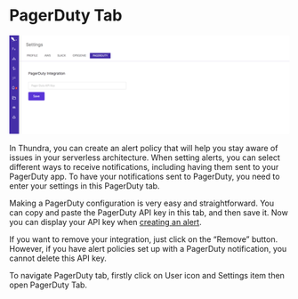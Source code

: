 # PagerDuty Tab

![PagerDuty Tab](<../../../../.gitbook/assets/image (211).png>)

In Thundra, you can create an alert policy that will help you stay aware of issues in your serverless architecture. When setting alerts, you can select different ways to receive notifications, including having them sent to your PagerDuty app. To have your notifications sent to PagerDuty, you need to enter your settings in this PagerDuty tab.

Making a PagerDuty configuration is very easy and straightforward. You can copy and paste the PagerDuty API key in this tab, and then save it. Now you can display your API key when [creating an alert](../../../alerts-page/creating-editing-alert-policies.md).

If you want to remove your integration, just click on the “Remove” button. However, if you have alert policies set up with a PagerDuty notification, you cannot delete this API key.

To navigate PagerDuty tab, firstly click on User icon and Settings item then open PagerDuty Tab.
